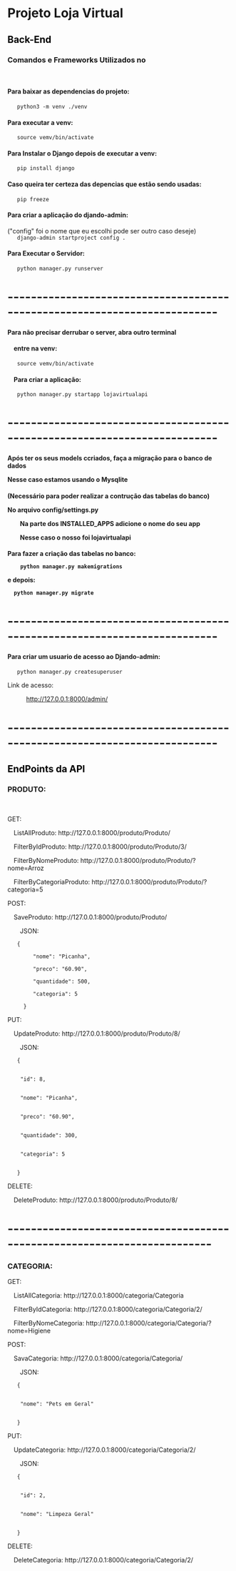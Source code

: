 <h1>Projeto Loja Virtual</h1>




<h2><font color="black">Back-End</font></h2>


<h3>Comandos e Frameworks Utilizados no</h3>
<br>
<h4>Para baixar as dependencias do projeto:</h4>
  <p><code>&emsp;&emsp;&emsp;python3 -m venv ./venv</code>

<h4>Para executar a venv:</h4>
  <p><code>&emsp;&emsp;&emsp;source vemv/bin/activate</code>


<h4>Para Instalar o Django depois de executar a venv:</h4>
  <p><code>&emsp;&emsp;&emsp;pip install django</code>

<h4>Caso queira ter certeza das depencias que estão sendo usadas:</h4>
  <p><code>&emsp;&emsp;&emsp;pip freeze</code>

<h4>Para criar a aplicação do djando-admin:</h4>
("config" foi o nome que eu escolhi pode ser outro caso deseje)
  <br><code>&emsp;&emsp;&emsp;django-admin startproject config .</code>

<h4>Para Executar o Servidor:</h4>
  <p><code>&emsp;&emsp;&emsp;python manager.py runserver</code>

# --------------------------------------------------------------------------

<h4>Para não precisar derrubar o server, abra outro terminal</h4>
<h4>&emsp;entre na venv:</h4>
  <p><code>&emsp;&emsp;&emsp;source vemv/bin/activate</code>

<h4>&emsp;Para criar a aplicação:</h4>
  <p><code>&emsp;&emsp;&emsp;python manager.py startapp lojavirtualapi</code>

# --------------------------------------------------------------------------

<h4>Após ter os seus models ccriados, faça a migração para o banco de dados
  <p>Nesse caso estamos usando o Mysqlite</h4>

<h4>(Necessário para poder realizar a contrução das tabelas do banco)
<p>No arquivo config/settings.py
  <p>&emsp;&emsp;Na parte dos INSTALLED_APPS adicione o nome do seu app
  <p>&emsp;&emsp;Nesse caso o nosso foi lojavirtualapi</h4>

<h4>Para fazer a criação das tabelas no banco:
  <p><code>&emsp;&emsp;&emsp;&emsp;python manager.py makemigrations</code>
<p>e depois:
  <p><code>&emsp;&emsp;python manager.py migrate</code></h4>

# --------------------------------------------------------------------------

<h4>Para criar um usuario de acesso ao Djando-admin:</h4>
  <p><code>&emsp;&emsp;&emsp;python manager.py createsuperuser</code>
  
  Link de acesso: 
    <p>&emsp;&emsp;&emsp;http://127.0.0.1:8000/admin/

# --------------------------------------------------------------------------

<h2><font color="black">EndPoints da API</font></h2>

<h3>PRODUTO:</h3>
<br>

GET:
  <p>&emsp;ListAllProduto: http://127.0.0.1:8000/produto/Produto/
  <p>&emsp;FilterByIdProduto: http://127.0.0.1:8000/produto/Produto/3/
  <p>&emsp;FilterByNomeProduto: http://127.0.0.1:8000/produto/Produto/?nome=Arroz
  <p>&emsp;FilterByCategoriaProduto: http://127.0.0.1:8000/produto/Produto/?categoria=5
  
POST:
  <p>&emsp;SaveProduto: http://127.0.0.1:8000/produto/Produto/
  <p>&emsp;&emsp;JSON:
  <p><code>&emsp;&emsp;&emsp;{</br>
    &emsp;&emsp;&emsp;&emsp;"nome": "Picanha",</br>
    &emsp;&emsp;&emsp;&emsp;"preco": "60.90",</br>
    &emsp;&emsp;&emsp;&emsp;"quantidade": 500,</br>
    &emsp;&emsp;&emsp;&emsp;"categoria": 5</br>
  &emsp;&emsp;&emsp;}</code></p>
    
PUT:
  <p>&emsp;UpdateProduto: http://127.0.0.1:8000/produto/Produto/8/
  <p>&emsp;&emsp;JSON:
  <code><p>&emsp;&emsp;&emsp;{
    <p>&emsp;&emsp;&emsp;&emsp;"id": 8,
    <p>&emsp;&emsp;&emsp;&emsp;"nome": "Picanha",
    <p>&emsp;&emsp;&emsp;&emsp;"preco": "60.90",
    <p>&emsp;&emsp;&emsp;&emsp;"quantidade": 300,
    <p>&emsp;&emsp;&emsp;&emsp;"categoria": 5
  <p>&emsp;&emsp;&emsp;}</code>
    
DELETE:
  <p>&emsp;DeleteProduto: http://127.0.0.1:8000/produto/Produto/8/
    

# -------------------------------------------------------------------------
<h3>CATEGORIA:</h3>

GET:
  <p>&emsp;ListAllCategoria: http://127.0.0.1:8000/categoria/Categoria
  <p>&emsp;FilterByIdCategoria: http://127.0.0.1:8000/categoria/Categoria/2/
  <p>&emsp;FilterByNomeCategoria: http://127.0.0.1:8000/categoria/Categoria/?nome=Higiene
  
POST:
  <p>&emsp;SavaCategoria: http://127.0.0.1:8000/categoria/Categoria/
  <p>&emsp;&emsp;JSON:
  <code><p>&emsp;&emsp;&emsp;{
    <p>&emsp;&emsp;&emsp;&emsp;"nome": "Pets em Geral"
  <p>&emsp;&emsp;&emsp;}</code>
    
PUT:
  <p>&emsp;UpdateCategoria: http://127.0.0.1:8000/categoria/Categoria/2/
  <p>&emsp;&emsp;JSON:
  <code><p>&emsp;&emsp;&emsp;{
    <p>&emsp;&emsp;&emsp;&emsp;"id": 2,
    <p>&emsp;&emsp;&emsp;&emsp;"nome": "Limpeza Geral"
  <p>&emsp;&emsp;&emsp;}</code>
    
DELETE:
  <p>&emsp;DeleteCategoria: http://127.0.0.1:8000/categoria/Categoria/2/






